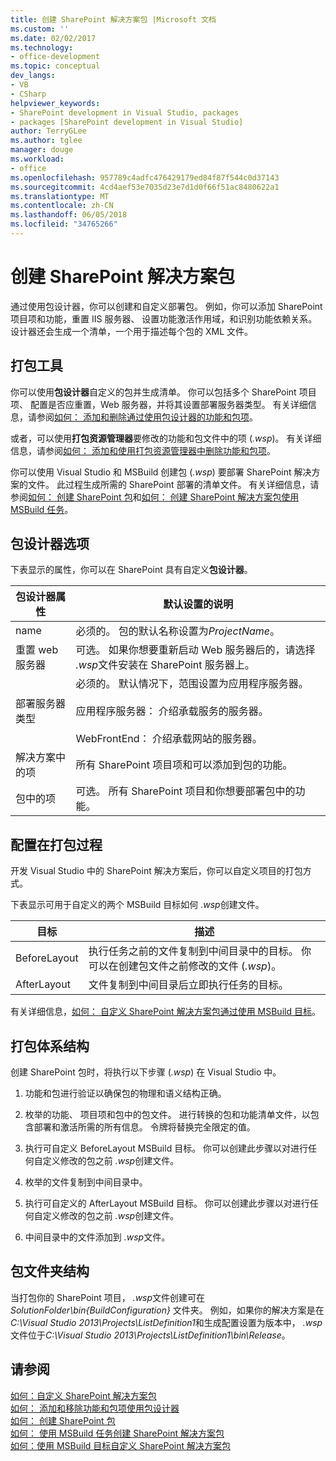 ```yaml
---
title: 创建 SharePoint 解决方案包 |Microsoft 文档
ms.custom: ''
ms.date: 02/02/2017
ms.technology:
- office-development
ms.topic: conceptual
dev_langs:
- VB
- CSharp
helpviewer_keywords:
- SharePoint development in Visual Studio, packages
- packages [SharePoint development in Visual Studio]
author: TerryGLee
ms.author: tglee
manager: douge
ms.workload:
- office
ms.openlocfilehash: 957789c4adfc476429179ed84f87f544c0d37143
ms.sourcegitcommit: 4cd4aef53e7035d23e7d1d0f66f51ac8480622a1
ms.translationtype: MT
ms.contentlocale: zh-CN
ms.lasthandoff: 06/05/2018
ms.locfileid: "34765266"
---
```

# <a name="create-sharepoint-solution-packages"></a>创建 SharePoint 解决方案包
  通过使用包设计器，你可以创建和自定义部署包。 例如，你可以添加 SharePoint 项目项和功能，重置 IIS 服务器、 设置功能激活作用域，和识别功能依赖关系。 设计器还会生成一个清单，一个用于描述每个包的 XML 文件。  
  
## <a name="packaging-tools"></a>打包工具
 你可以使用**包设计器**自定义的包并生成清单。 你可以包括多个 SharePoint 项目项、 配置是否应重置，Web 服务器，并将其设置部署服务器类型。 有关详细信息，请参阅[如何： 添加和删除通过使用包设计器的功能和包项](../sharepoint/how-to-add-and-remove-features-and-items-to-a-package-by-using-the-package-designer.md)。  
  
 或者，可以使用**打包资源管理器**要修改的功能和包文件中的项 (*.wsp*)。 有关详细信息，请参阅[如何： 添加和使用打包资源管理器中删除功能和包项](../sharepoint/how-to-add-and-remove-features-and-items-to-a-package-by-using-the-packaging-explorer.md)。  
  
 你可以使用 Visual Studio 和 MSBuild 创建包 (*.wsp*) 要部署 SharePoint 解决方案的文件。 此过程生成所需的 SharePoint 部署的清单文件。 有关详细信息，请参阅[如何： 创建 SharePoint 包](http://msdn.microsoft.com/en-us/b24be45c-e91d-49bb-afb0-7b265404214b)和[如何： 创建 SharePoint 解决方案包使用 MSBuild 任务](../sharepoint/how-to-create-a-sharepoint-solution-package-by-using-msbuild-tasks.md)。  
  
## <a name="package-designer-options"></a>包设计器选项
 下表显示的属性，你可以在 SharePoint 具有自定义**包设计器**。  
  
|包设计器属性|默认设置的说明|  
|-------------------------------|------------------------------------|  
|name|必须的。 包的默认名称设置为*ProjectName*。|  
|重置 web 服务器|可选。 如果你想要重新启动 Web 服务器后的，请选择 *.wsp*文件安装在 SharePoint 服务器上。|  
|部署服务器类型|必须的。 默认情况下，范围设置为应用程序服务器。<br /><br /> 应用程序服务器： 介绍承载服务的服务器。<br /><br /> WebFrontEnd： 介绍承载网站的服务器。|  
|解决方案中的项|所有 SharePoint 项目项和可以添加到包的功能。|  
|包中的项|可选。 所有 SharePoint 项目和你想要部署包中的功能。|  
  
## <a name="configure-the-packaging-process"></a>配置在打包过程
 开发 Visual Studio 中的 SharePoint 解决方案后，你可以自定义项目的打包方式。  
  
 下表显示可用于自定义的两个 MSBuild 目标如何 *.wsp*创建文件。  
  
|目标|描述|  
|------------|-----------------|  
|BeforeLayout|执行任务之前的文件复制到中间目录中的目标。 你可以在创建包文件之前修改的文件 (*.wsp*)。|  
|AfterLayout|文件复制到中间目录后立即执行任务的目标。|  
  
 有关详细信息，[如何： 自定义 SharePoint 解决方案包通过使用 MSBuild 目标](../sharepoint/how-to-customize-a-sharepoint-solution-package-by-using-msbuild-targets.md)。  
  
## <a name="packaging-architecture"></a>打包体系结构
 创建 SharePoint 包时，将执行以下步骤 (*.wsp*) 在 Visual Studio 中。  
  
1.  功能和包进行验证以确保包的物理和语义结构正确。  
  
2.  枚举的功能、 项目项和包中的包文件。 进行转换的包和功能清单文件，以包含部署和激活所需的所有信息。 令牌将替换完全限定的值。  
  
3.  执行可自定义 BeforeLayout MSBuild 目标。 你可以创建此步骤以对进行任何自定义修改的包之前 *.wsp*创建文件。  
  
4.  枚举的文件复制到中间目录中。  
  
5.  执行可自定义的 AfterLayout MSBuild 目标。 你可以创建此步骤以对进行任何自定义修改的包之前 *.wsp*创建文件。  
  
6.  中间目录中的文件添加到 *.wsp*文件。  
  
## <a name="package-folder-structure"></a>包文件夹结构
 当打包你的 SharePoint 项目， *.wsp*文件创建可在*SolutionFolder\bin\{BuildConfiguration}* 文件夹。 例如，如果你的解决方案是在*C:\Visual Studio 2013\Projects\ListDefinition1*和生成配置设置为版本中， *.wsp*文件位于*C:\Visual Studio 2013\Projects\ListDefinition1\bin\Release*。  
  
## <a name="see-also"></a>请参阅
 [如何：自定义 SharePoint 解决方案包](../sharepoint/how-to-customize-a-sharepoint-solution-package.md)  
 [如何： 添加和移除功能和包项使用包设计器](../sharepoint/how-to-add-and-remove-features-and-items-to-a-package-by-using-the-package-designer.md)   
 [如何： 创建 SharePoint 包](http://msdn.microsoft.com/en-us/b24be45c-e91d-49bb-afb0-7b265404214b)   
 [如何： 使用 MSBuild 任务创建 SharePoint 解决方案包](../sharepoint/how-to-create-a-sharepoint-solution-package-by-using-msbuild-tasks.md)   
 [如何：使用 MSBuild 目标自定义 SharePoint 解决方案包](../sharepoint/how-to-customize-a-sharepoint-solution-package-by-using-msbuild-targets.md)  
  
 